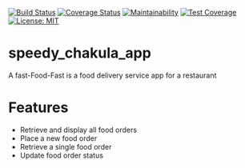 [![Build Status](https://travis-ci.com/artorious/speedy_chakula_app.svg?branch=ft-fetch-all-orders-160231913)](https://travis-ci.com/artorious/speedy_chakula_app)  [![Coverage Status](https://coveralls.io/repos/github/artorious/speedy_chakula_app/badge.svg?branch=ft-fetch-all-orders-160231913)](https://coveralls.io/github/artorious/speedy_chakula_app?branch=master) [![Maintainability](https://api.codeclimate.com/v1/badges/a99a88d28ad37a79dbf6/maintainability)](https://codeclimate.com/github/codeclimate/codeclimate/maintainability) [![Test Coverage](https://api.codeclimate.com/v1/badges/a99a88d28ad37a79dbf6/test_coverage)](https://codeclimate.com/github/codeclimate/codeclimate/test_coverage) [![License: MIT](https://img.shields.io/badge/License-MIT-yellow.svg)](https://opensource.org/licenses/MIT)

# speedy_chakula_app
A fast-Food-Fast is a food delivery service app for a restaurant

# Features
* Retrieve and display all food orders 
* Place a new food order
* Retrieve a single food order
* Update food order status